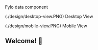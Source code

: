 Fylo data component

(./design/desktop-view.PNG)
Desktop View

(./design/mobile-view.PNG)
Mobile View

## Welcome! 👋
